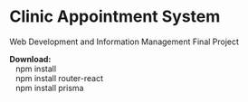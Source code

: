 # Clinic Appointment System
Web Development and Information Management Final Project

**Download:**<br>
  &ensp; npm install <br>
  &ensp; npm install router-react <br>
  &ensp; npm install prisma <br>
